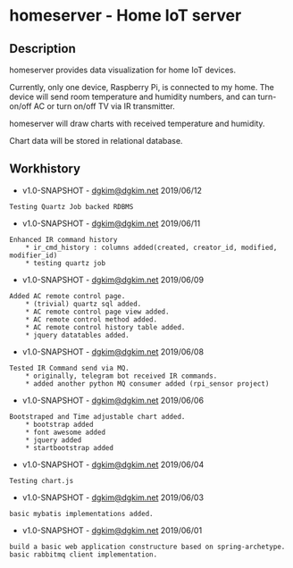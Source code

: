
# homeserver - Home IoT server

## Description

homeserver provides data visualization for home IoT devices.

Currently, only one device, Raspberry Pi, is connected to my home.
The device will send room temperature and humidity numbers,
and can turn-on/off AC or turn on/off TV via IR transmitter.

homeserver will draw charts with received temperature and humidity.

Chart data will be stored in relational database.

## Workhistory

   * v1.0-SNAPSHOT - dgkim@dgkim.net 2019/06/12
   
    Testing Quartz Job backed RDBMS

   * v1.0-SNAPSHOT - dgkim@dgkim.net 2019/06/11
   
    Enhanced IR command history
        * ir_cmd_history : columns added(created, creator_id, modified, modifier_id)
        * testing quartz job

   * v1.0-SNAPSHOT - dgkim@dgkim.net 2019/06/09
   
    Added AC remote control page.
        * (trivial) quartz sql added.
        * AC remote control page view added.
        * AC remote control method added.
        * AC remote control history table added.
        * jquery datatables added.

   * v1.0-SNAPSHOT - dgkim@dgkim.net 2019/06/08
   
    Tested IR Command send via MQ.
        * originally, telegram bot received IR commands.
        * added another python MQ consumer added (rpi_sensor project)

   * v1.0-SNAPSHOT - dgkim@dgkim.net 2019/06/06
   
    Bootstraped and Time adjustable chart added.
        * bootstrap added
        * font awesome added
        * jquery added
        * startbootstrap added

   * v1.0-SNAPSHOT - dgkim@dgkim.net 2019/06/04
   
    Testing chart.js 

   * v1.0-SNAPSHOT - dgkim@dgkim.net 2019/06/03
   
    basic mybatis implementations added.

   * v1.0-SNAPSHOT - dgkim@dgkim.net 2019/06/01
   
    build a basic web application constructure based on spring-archetype.
    basic rabbitmq client implementation.
